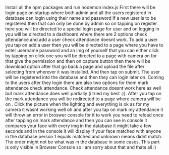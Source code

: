 Install all the npm packages and run nodemon index.js
First there will be login page on startup where both admin and all the users registered in database can login using their name and password
If a new user is to be registered then that can only be done by admin so on tapping on register here you will be directed to a special login page for user and on logging in 
you will be directed to a dashboard where there are 2 options check attendance and add a user check attendance doesnt work. To add a user you tap on add a user then you will be directed
to a page where you have to enter username password and an img of yourself that you can either click by tapping on click one you will be directed to a page with camera on for that give the 
permission and then on capture button then there will be download option after that go back a page and upload the file after selecting from wherever it was installed. And then tap on submit.
The user will be registered into the database and then they can login later on. Coming to the users after they login there are also two options for them mark attendance check attendance.
Check attendance doesnt work here as well but mark attendance does well partially (i tried my best :)). After you tap on the mark attendance you will be redirected to a page where camera 
will be on . Click the picture when the lighting and everything is ok as for my camera it wasnt working well oh and after you tap on mark my attendance it will throw an error in broswer 
console for it to work you need to reload once after tapping on mark attendance and then you can see in console it compares your face with every img in the database it might take a few
seconds and in the console it will display if your face matched with anyone in the database person 1 equals matched and unknown means didnt match. The order might not be what was in the database
in some cases. This part is only visible in Browser Console so i am sorry about that and thats all :)
